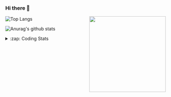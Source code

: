 ### Hi there 👋

<!--
**tao8687/tao8687** is a ✨ _special_ ✨ repository because its `README.md` (this file) appears on your GitHub profile.

Here are some ideas to get you started:

- 🔭 I’m currently working on ...
- 🌱 I’m currently learning ...
- 👯 I’m looking to collaborate on ...
- 🤔 I’m looking for help with ...
- 💬 Ask me about ...
- 📫 How to reach me: ...
- 😄 Pronouns: ...
- ⚡ Fun fact: ...
-->

<img align='right' src="https://media.giphy.com/media/M9gbBd9nbDrOTu1Mqx/giphy.gif" width="240">

  
![Top Langs](https://github-readme-stats.vercel.app/api/top-langs/?username=tao8687&layout=compact&title_color=23238E&text_color=A67D3D)

![Anurag's github stats](https://github-readme-stats.vercel.app/api?username=tao8687&show_icons=true&&text_color=A67D3D&title_color=23238E&show_icons=false&count_private=true&hide=stars)

<details>
  <summary>:zap: Coding Stats</summary>
  <br>
    
<!--START_SECTION:waka-->

```txt
From: 09 April 2024 - To: 16 April 2024

Other      2 hrs 35 mins   ███████▒░░░░░░░░░░░░░░░░░   29.04 %
C          2 hrs 24 mins   ██████▓░░░░░░░░░░░░░░░░░░   27.01 %
YAML       2 hrs 6 mins    ██████░░░░░░░░░░░░░░░░░░░   23.71 %
C++        1 hr 6 mins     ███░░░░░░░░░░░░░░░░░░░░░░   12.50 %
Markdown   28 mins         █▒░░░░░░░░░░░░░░░░░░░░░░░   05.26 %
```

<!--END_SECTION:waka-->
</details>
